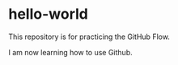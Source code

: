 # hello-world
This repository is for practicing the GitHub Flow.

I am now learning how to use Github.
